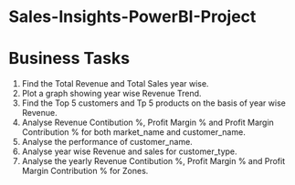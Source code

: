 # Sales-Insights-PowerBI-Project

# Business Tasks

1) Find the Total Revenue and Total Sales year wise.
2) Plot a graph showing year wise Revenue Trend.
3) Find the Top 5 customers and Tp 5 products on the basis of year wise Revenue.
4) Analyse Revenue Contibution %, Profit Margin % and Profit Margin Contribution % for both market_name and customer_name.
5) Analyse the performance of customer_name.
6) Analyse year wise Revenue and sales for customer_type.
7) Analyse the yearly Revenue Contibution %, Profit Margin % and Profit Margin Contribution % for Zones.
